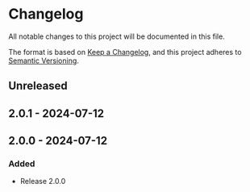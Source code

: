 # Changelog

All notable changes to this project will be documented in this file.

The format is based on [Keep a Changelog](https://keepachangelog.com/en/1.0.0/),
and this project adheres to [Semantic Versioning](https://semver.org/spec/v2.0.0.html).

## Unreleased

## 2.0.1 - 2024-07-12

## 2.0.0 - 2024-07-12
### Added
- Release 2.0.0
